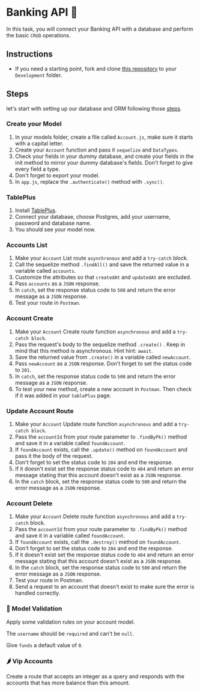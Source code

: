 # Banking API 🏦

In this task, you will connect your Banking API with a database and perform the basic `CRUD` operations.

## Instructions

- If you need a starting point, fork and clone [this repository](https://github.com/JoinCODED/Task-Express-M2-Sql-Banks) to your `Development` folder.

## Steps

let's start with setting up our database and ORM following those [steps](https://github.com/JoinCODED/WS-Express-M2-Intro-DBs-and-ORMs-SQL/blob/master/02_ORMs/03_setup_sequelize.md).

### Create your Model

1. In your models folder, create a file called `Account.js`, make sure it starts with a capital letter.
2. Create your `Account` function and pass it `sequelize` and `DataTypes`.
3. Check your fields in your dummy database, and create your fields in the init method to mirror your dummy database's fields. Don't forget to give every field a type.
4. Don't forget to export your model.
5. In `app.js`, replace the `.authenticate()` method with `.sync()`.

### TablePlus

1. Install [TablePlus](https://tableplus.com/).
2. Connect your database, choose Postgres, add your username, password and database name.
3. You should see your model now.

### Accounts List

1. Make your `Account` List route `asynchronous` and add a `try-catch` block.
2. Call the sequelize method `.findAll()` and save the returned value in a variable called `accounts`.
3. Customize the attributes so that `createdAt` and `updatedAt` are excluded.
4. Pass `accounts` as a `JSON` response.
5. In `catch`, set the response status code to `500` and return the error message as a `JSON` response.
6. Test your route in `Postman`.

### Account Create

1. Make your `Account` Create route function `asynchronous` and add a `try-catch block`.
2. Pass the request's body to the sequelize method `.create()` . Keep in mind that this method is asynchronous. Hint hint: `await`.
3. Save the returned value from `.create()` in a variable called `newAccount`.
4. Pass `newAccount` as a `JSON` response. Don't forget to set the status code to `201`.
5. In `catch`, set the response status code to `500` and return the error message as a `JSON` response.
6. To test your new method, create a new account in `Postman`. Then check if it was added in your `tablePlus` page.

### Update Account Route

1. Make your `Account` Update route function `asynchronous` and add a `try-catch block`.
2. Pass the `accountId` from your route parameter to `.findByPk()` method and save it in a variable called `foundAccount`.
3. If `foundAccount` exists, call the `.update()` method on `foundAccount` and pass it the body of the request.
4. Don't forget to set the status code to `204` and end the response.
5. If it doesn't exist set the response status code to `404` and return an error message stating that this account doesn't exist as a `JSON` response.
6. In the `catch` block, set the response status code to `500` and return the error message as a `JSON` response.

### Account Delete

1. Make your `Account` Delete route function `asynchronous` and add a `try-catch` block.
2. Pass the `accountId` from your route parameter to `.findByPk()` method and save it in a variable called `foundAccount`.
3. If `foundAccount` exists, call the `.destroy()` method on `foundAccount`.
4. Don't forget to set the status code to `204` and end the response.
5. If it doesn't exist set the response status code to `404` and return an error message stating that this account doesn't exist as a `JSON` response.
6. In the `catch` block, set the response status code to `500` and return the error message as a `JSON` response.
7. Test your route in Postman.
8. Send a request to an account that doesn't exist to make sure the error is handled correctly.

### 🍋 Model Validation

Apply some validation rules on your account model.

The `username` should be `required` and can't be `null`.

Give `funds` a default value of `0`.

### 🌶 Vip Accounts

Create a route that accepts an integer as a query and responds with the accounts that has more balance than this amount.
